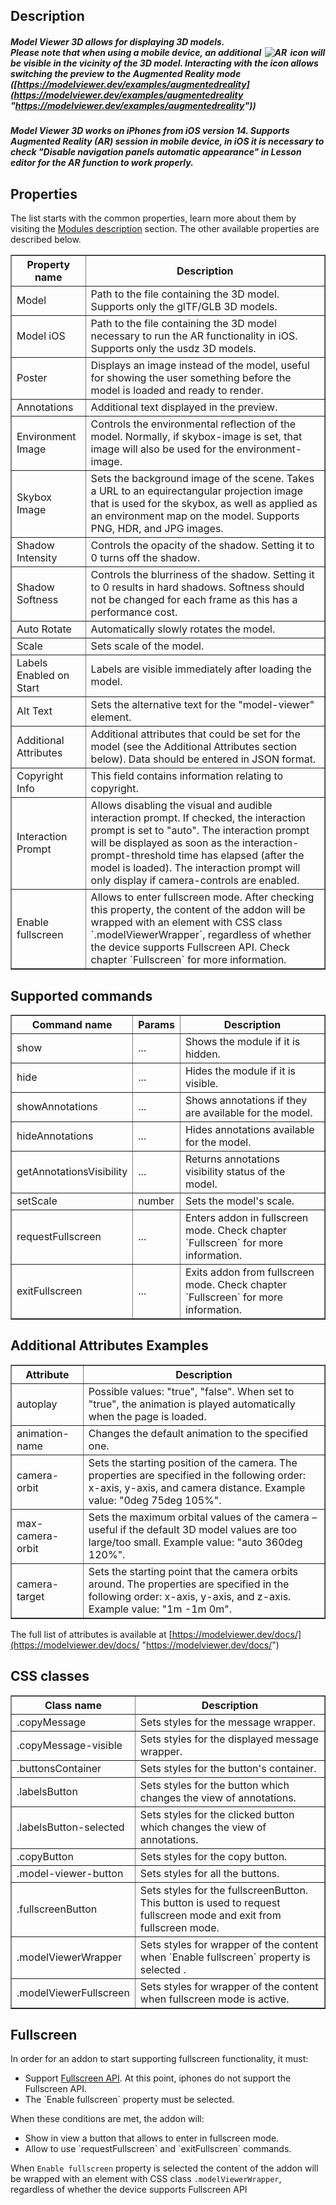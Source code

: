## Description

##### Model Viewer 3D allows for displaying 3D models. <br> Please note that when using a mobile device, an additional <img src="/file/serve/6093598547116032" style="border: 0; display:inline; margin: 0 2px; box-shadow: none" alt="AR"> icon will be visible in the vicinity of the 3D model. Interacting with the icon allows switching the preview to the Augmented Reality mode ([https://modelviewer.dev/examples/augmentedreality](https://modelviewer.dev/examples/augmentedreality "https://modelviewer.dev/examples/augmentedreality"))
##### Model Viewer 3D works on iPhones from iOS version 14. Supports Augmented Reality (AR) session in mobile device, in iOS it is necessary to check "Disable navigation panels automatic appearance" in Lesson editor for the AR function to work properly.
## Properties

The list starts with the common properties, learn more about them by visiting the [Modules description](https://www.mauthor.com/doc/en/page/Modules-description) section. The other available properties are described below.

<table border='1'>
<tbody>
    <tr>
        <th>Property name</th>
        <th>Description</th>
    </tr>
    <tr>
        <td>Model</td>
        <td>Path to the file containing the 3D model. Supports only the glTF/GLB 3D models.</td>
    </tr>
    <tr>
        <td>Model iOS</td>
        <td>Path to the file containing the 3D model necessary to run the AR functionality in iOS. Supports only the usdz 3D models.</td>
    </tr>
    <tr>
        <td>Poster</td>
        <td>Displays an image instead of the model, useful for showing the user something before the model is loaded and ready to render.</td>
    </tr>
    <tr>
        <td>Annotations</td>
        <td>Additional text displayed in the preview.</td>
    </tr>
    <tr>
        <td>Environment Image</td>
        <td>Controls the environmental reflection of the model. Normally, if skybox-image is set, that image will also be used for the environment-image.</td>
    </tr>
    <tr>
        <td>Skybox Image</td>
        <td>Sets the background image of the scene. Takes a URL to an equirectangular projection image that is used for the skybox, as well as applied as an environment map on the model. Supports PNG, HDR, and JPG images.</td>
    </tr>
    <tr>
        <td>Shadow Intensity</td>
        <td>Controls the opacity of the shadow. Setting it to 0 turns off the shadow.</td>
    </tr>
    <tr>
        <td>Shadow Softness</td>
        <td>Controls the blurriness of the shadow. Setting it to 0 results in hard shadows. Softness should not be changed for each frame as this has a performance cost.
        </td>
    </tr>
    <tr>
        <td>Auto Rotate</td>
        <td>Automatically slowly rotates the model.</td>
    </tr>
    <tr>
        <td>Scale</td> 
        <td>Sets scale of the model.</td>
    </tr>
    <tr>
        <td>Labels Enabled on Start</td>
        <td>Labels are visible immediately after loading the model.</td>
    </tr>
    <tr>
        <td>Alt Text</td>
        <td>Sets the alternative text for the "model-viewer" element.</td>
    </tr>
    <tr>
        <td>Additional Attributes</td>
        <td>Additional attributes that could be set for the model (see the Additional Attributes section below). Data should be entered in JSON format.</td>
    </tr>
    <tr>
        <td>Copyright Info</td>
        <td>This field contains information relating to copyright.</td>
    </tr>
    <tr>
        <td>Interaction Prompt</td>
        <td>Allows disabling the visual and audible interaction prompt. If checked, the interaction prompt is set to "auto". The interaction prompt will be displayed as soon as the interaction-prompt-threshold time has elapsed (after the model is loaded). The interaction prompt will only display if camera-controls are enabled.</td>
    </tr>
    <tr>
        <td>Enable fullscreen</td>
        <td>Allows to enter fullscreen mode. After checking this property, the content of the addon will be wrapped with an element with CSS class `.modelViewerWrapper`, regardless of whether the device supports Fullscreen API. Check chapter `Fullscreen` for more information.</td>
    </tr>
</tbody>
</table>

## Supported commands

<table border='1'>
<tbody>
    <tr>
        <th>Command name</th>
        <th>Params</th> 
        <th>Description</th> 
    </tr>
    <tr>
        <td>show</td>
        <td>...</td> 
        <td>Shows the module if it is hidden.</td> 
    </tr>
    <tr>
        <td>hide</td>
        <td>...</td> 
        <td>Hides the module if it is visible.</td> 
    </tr>
    <tr>
        <td>showAnnotations</td>
        <td>...</td> 
        <td>Shows annotations if they are available for the model.</td> 
    </tr>
    <tr>
        <td>hideAnnotations</td>
        <td>...</td> 
        <td>Hides annotations available for the model.</td> 
    </tr>
    <tr>
        <td>getAnnotationsVisibility</td>
        <td>...</td> 
        <td>Returns annotations visibility status of the model.</td> 
    </tr>
    <tr>
        <td>setScale</td>
        <td>number</td>
        <td>Sets the model's scale.</td> 
    </tr>
    <tr>
        <td>requestFullscreen</td>
        <td>...</td>
        <td>Enters addon in fullscreen mode. Check chapter `Fullscreen` for more information.</td> 
    </tr>
    <tr>
        <td>exitFullscreen</td>
        <td>...</td>
        <td>Exits addon from fullscreen mode. Check chapter `Fullscreen` for more information.</td> 
    </tr>
</tbody>
</table>

## Additional Attributes Examples

<table border='1'>
    <tbody>
        <tr>
            <th>Attribute</th>
            <th>Description</th>
        </tr>
        <tr>
            <td>autoplay</td>
            <td>Possible values: "true", "false". When set to "true", the animation is played automatically when the page is loaded.</td>
        </tr>
        <tr>
            <td>animation-name</td>
            <td>Changes the default animation to the specified one.</td>
        </tr>
        <tr>
            <td>camera-orbit</td>
            <td>Sets the starting position of the camera. The properties are specified in the following order: x-axis, y-axis, and camera distance. Example value: "0deg 75deg 105%".</td>
        </tr>
        <tr>
            <td>max-camera-orbit</td>
            <td>Sets the maximum orbital values of the camera – useful if the default 3D model values are too large/too small. Example value: "auto 360deg 120%".</td>
        </tr>
        <tr>
            <td>camera-target</td>
            <td>Sets the starting point that the camera orbits around. The properties are specified in the following order: x-axis, y-axis, and z-axis. Example value: "1m -1m 0m".</td>
        </tr>
    </tbody>
</table>

The full list of attributes is available at [https://modelviewer.dev/docs/](https://modelviewer.dev/docs/ "https://modelviewer.dev/docs/")

## CSS classes

<table border='1'>
<tbody>
    <tr>
        <th>Class name</th>
        <th>Description</th>
    </tr>
    <tr>
        <td>.copyMessage</td>
        <td>Sets styles for the message wrapper.</td>
    </tr>
    <tr>
        <td>.copyMessage-visible</td>
        <td>Sets styles for the displayed message wrapper.</td>
    </tr>
    <tr>
        <td>.buttonsContainer</td>
        <td>Sets styles for the button's container.</td>
    </tr>
    <tr>
        <td>.labelsButton</td>
        <td>Sets styles for the button which changes the view of annotations.</td>
    </tr>
    <tr>
        <td>.labelsButton-selected</td>
        <td>Sets styles for the clicked button which changes the view of annotations.</td>
    </tr>
    <tr>
        <td>.copyButton</td>
        <td>Sets styles for the copy button.</td>
    </tr>
    <tr>
        <td>.model-viewer-button</td>
        <td>Sets styles for all the buttons.</td>
    </tr>
    <tr>
        <td>.fullscreenButton</td>
        <td>Sets styles for the fullscreenButton. This button is used to request fullscreen mode and exit from fullscreen mode.</td>
    </tr>
    <tr>
        <td>.modelViewerWrapper</td>
        <td>Sets styles for wrapper of the content when `Enable fullscreen` property is selected .</td>
    </tr>
    <tr>
        <td>.modelViewerFullscreen</td>
        <td>Sets styles for wrapper of the content when fullscreen mode is active.</td>
    </tr>
</tbody>
</table>

## Fullscreen

In order for an addon to start supporting fullscreen functionality, it must:
<ul>
    <li>Support <a href="https://developer.mozilla.org/en-US/docs/Web/API/Fullscreen_API">Fullscreen API</a>. At this point, iphones do not support the Fullscreen API.</li>
    <li>The `Enable fullscreen` property must be selected.</li>
</ul>

When these conditions are met, the addon will:
<ul>
    <li>Show in view a button that allows to enter in fullscreen mode.</li>
    <li>Allow to use `requestFullscreen` and `exitFullscreen` commands.</li>
</ul>

When `Enable fullscreen` property is selected the content of the addon will be wrapped with an element with CSS class `.modelViewerWrapper`, regardless of whether the device supports Fullscreen API
 